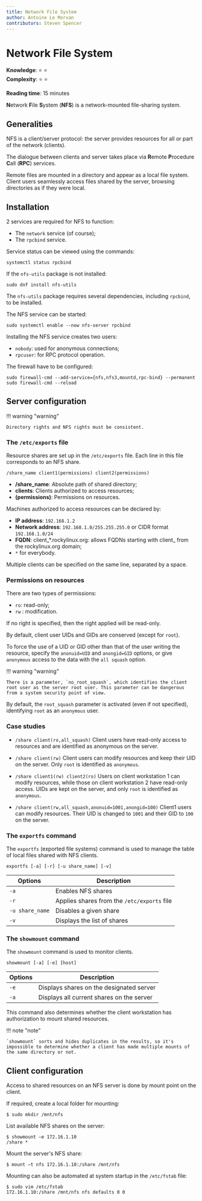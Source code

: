 ```yaml
---
title: Network File System
author: Antoine Le Morvan
contributors: Steven Spencer
---
```

# Network File System

**Knowledge**: :star: :star:   
**Complexity**: :star: :star:   

**Reading time**: 15 minutes

**N**etwork **F**ile **S**ystem (**NFS**) is a network-mounted file-sharing system.

## Generalities

NFS is a client/server protocol: the server provides resources for all or part of the network (clients).

The dialogue between clients and server takes place via **R**emote **P**rocedure **C**all (**RPC**) services.

Remote files are mounted in a directory and appear as a local file system. Client users seamlessly access files shared by the server, browsing directories as if they were local.

## Installation

2 services are required for NFS to function:

* The `network` service (of course);
* The `rpcbind` service.

Service status can be viewed using the commands:

```
systemctl status rpcbind
```

If the `nfs-utils` package is not installed:

```
sudo dnf install nfs-utils
```

The `nfs-utils` package requires several dependencies, including `rpcbind`, to be installed.

The NFS service can be started:

```
sudo systemctl enable --now nfs-server rpcbind
```

Installing the NFS service creates two users:

* `nobody`: used for anonymous connections;
* `rpcuser`: for RPC protocol operation.

The firewall have to be configured:

```
sudo firewall-cmd --add-service={nfs,nfs3,mountd,rpc-bind} --permanent 
sudo firewall-cmd --reload
```

## Server configuration

!!! warning "warning"

    Directory rights and NFS rights must be consistent.

### The `/etc/exports` file

Resource shares are set up in the `/etc/exports` file. Each line in this file corresponds to an NFS share.

```
/share_name	client1(permissions) client2(permissions)
```

* **/share_name**: Absolute path of shared directory;
* **clients**: Clients authorized to access resources;
* **(permissions)**: Permissions on resources.

Machines authorized to access resources can be declared by:

* **IP address**: `192.168.1.2`
* **Network address**: `192.168.1.0/255.255.255.0` or CIDR format `192.168.1.0/24`
* **FQDN**: client_*.rockylinux.org: allows FQDNs starting with client_ from the rockylinux.org domain;
* `*` for everybody.

Multiple clients can be specified on the same line, separated by a space.

### Permissions on resources

There are two types of permissions:

* `ro`: read-only;
* `rw` : modification.

If no right is specified, then the right applied will be read-only.

By default, client user UIDs and GIDs are conserved (except for `root`).

To force the use of a UID or GID other than that of the user writing the resource, specify the `anonuid=UID` and `anongid=GID` options, or give `anonymous` access to the data with the `all squash` option.

!!! warning "warning" 

    There is a parameter, `no_root_squash`, which identifies the client root user as the server root user. This parameter can be dangerous from a system security point of view.

By default, the `root_squash` parameter is activated (even if not specified), identifying `root` as an `anonymous` user.

### Case studies

* `/share client(ro,all_squash)`
Client users have read-only access to resources and are identified as anonymous on the server.

* `/share client(rw)`
Client users can modify resources and keep their UID on the server. Only `root` is identified as `anonymous`.

* `/share client1(rw) client2(ro)`
Users on client workstation 1 can modify resources, while those on client workstation 2 have read-only access.
UIDs are kept on the server, and only `root` is identified as `anonymous`.

* `/share client(rw,all_squash,anonuid=1001,anongid=100)`
Client1 users can modify resources. Their UID is changed to `1001` and their GID to `100` on the server.

### The `exportfs` command

The `exportfs` (exported file systems) command is used to manage the table of local files shared with NFS clients.

```
exportfs [-a] [-r] [-u share_name] [-v]
```

| Options         | Description                               |
| --------------- | ----------------------------------------- |
| `-a`            | Enables NFS shares                         |
| `-r`            | Applies shares from the `/etc/exports` file |
| `-u share_name` | Disables a given share                    |
| `-v`            | Displays the list of shares               |

### The `showmount` command

The `showmount` command is used to monitor clients.

```
showmount [-a] [-e] [host]
```

| Options | Description                               |
| ------- | ----------------------------------------- |
| `-e`    | Displays shares on the designated server  |
| `-a`    | Displays all current shares on the server |

This command also determines whether the client workstation has authorization to mount shared resources.

!!! note "note"

    `showmount` sorts and hides duplicates in the results, so it's impossible to determine whether a client has made multiple mounts of the same directory or not.

## Client configuration

Access to shared resources on an NFS server is done by mount point on the client.

If required, create a local folder for mounting:

```
$ sudo mkdir /mnt/nfs
```

List available NFS shares on the server:

```
$ showmount –e 172.16.1.10
/share *
```

Mount the server's NFS share:

```
$ mount –t nfs 172.16.1.10:/share /mnt/nfs
```

Mounting can also be automated at system startup in the `/etc/fstab` file:

```
$ sudo vim /etc/fstab
172.16.1.10:/share /mnt/nfs nfs defaults 0 0
```
